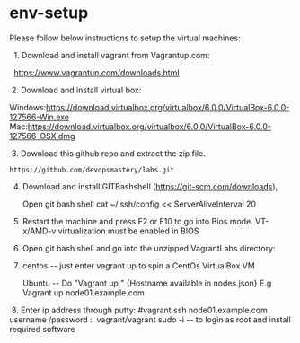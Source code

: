 # env-setup
Please follow below instructions to setup the virtual machines:

  1. Download and install vagrant from Vagrantup.com:

     https://www.vagrantup.com/downloads.html

 2. Download and install virtual box:

Windows:https://download.virtualbox.org/virtualbox/6.0.0/VirtualBox-6.0.0-127566-Win.exe
Mac:https://download.virtualbox.org/virtualbox/6.0.0/VirtualBox-6.0.0-127566-OSX.dmg


 3. Download this github repo and extract the zip file.

	https://github.com/devopsmastery/labs.git

4. Download and install GITBashshell (https://git-scm.com/downloads),

   Open git bash shell
          cat ~/.ssh/config << ServerAliveInterval 20


5. Restart the machine and press F2 or F10 to go into Bios mode.
    VT-x/AMD-v virtualization must be enabled in BIOS

6. Open git bash shell and go into the unzipped VagrantLabs directory:

7. centos -- just enter vagrant up to spin a CentOs VirtualBox VM

	 Ubuntu -- Do "Vagrant up <hostname>" {Hostname available in nodes.json}
   	 E.g Vagrant up node01.example.com  



 8. Enter ip address through putty:
       #vagrant ssh node01.example.com
         username /password :  vagrant/vagrant
         sudo -i   -- to login as root and install required software
			

